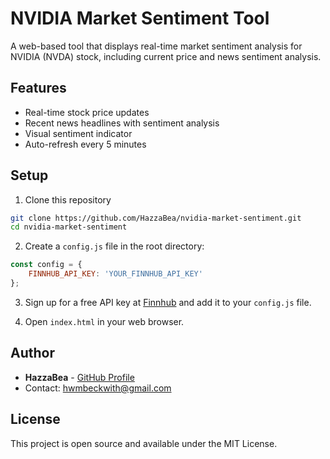 # NVIDIA Market Sentiment Tool

A web-based tool that displays real-time market sentiment analysis for NVIDIA (NVDA) stock, including current price and news sentiment analysis.

## Features

- Real-time stock price updates
- Recent news headlines with sentiment analysis
- Visual sentiment indicator
- Auto-refresh every 5 minutes

## Setup

1. Clone this repository
```bash
git clone https://github.com/HazzaBea/nvidia-market-sentiment.git
cd nvidia-market-sentiment
```

2. Create a `config.js` file in the root directory:
```javascript
const config = {
    FINNHUB_API_KEY: 'YOUR_FINNHUB_API_KEY'
};
```

3. Sign up for a free API key at [Finnhub](https://finnhub.io/) and add it to your `config.js` file.

4. Open `index.html` in your web browser.

## Author

- **HazzaBea** - [GitHub Profile](https://github.com/HazzaBea)
- Contact: hwmbeckwith@gmail.com

## License

This project is open source and available under the MIT License.
